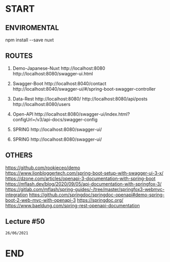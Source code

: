 # START

## ENVIROMENTAL

npm install --save nuxt

## ROUTES

1. Demo-Japanese-Nuxt
http://localhost:8080 
http://localhost:8080/swagger-ui.html

2. Swagger-Boot
http://localhost:8040/contact
http://localhost:8040/swagger-ui/#/spring-boot-swagger-controller

3. Data-Rest
http://localhost:8080/
http://localhost:8080/api/posts
http://localhost:8080/users

4. Open-API
http://localhost:8080/swagger-ui/index.html?configUrl=/v3/api-docs/swagger-config

5. SPRING
http://localhost:8080/swagger-ui/

6. SPRING
http://localhost:8080/swagger-ui/


## OTHERS
https://github.com/rookieceo/demo
https://www.lionbloggertech.com/spring-boot-setup-with-swagger-ui-3-x/
https://dzone.com/articles/openapi-3-documentation-with-spring-boot
https://mflash.dev/blog/2020/09/05/api-documentation-with-springfox-3/
https://gitlab.com/mflash/spring-guides/-/tree/master/springfox3-webmvc-integration
https://github.com/springdoc/springdoc-openapi#demo-spring-boot-2-web-mvc-with-openapi-3
https://springdoc.org/
https://www.baeldung.com/spring-rest-openapi-documentation

## Lecture #50
```
26/06/2021
```

# END